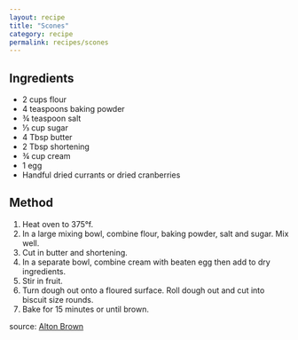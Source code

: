 ```yaml
---
layout: recipe
title: "Scones"
category: recipe
permalink: recipes/scones
---
```


## Ingredients
 - 2 cups flour
 - 4 teaspoons baking powder
 - &frac34; teaspoon salt
 - &frac13; cup sugar
 - 4 Tbsp butter
 - 2 Tbsp shortening
 - &frac34; cup cream
 - 1 egg
 - Handful dried currants or dried cranberries

## Method
1. Heat oven to 375&deg;f.
2. In a large mixing bowl, combine flour, baking powder, salt and sugar. Mix well.
3. Cut in butter and shortening.
4. In a separate bowl, combine cream with beaten egg then add to dry ingredients.
5. Stir in fruit.
6. Turn dough out onto a floured surface. Roll dough out and cut into biscuit size rounds.
7. Bake for 15 minutes or until brown.

source: [Alton Brown](http://www.foodnetwork.com/recipes/alton-brown/scones-recipe.html)